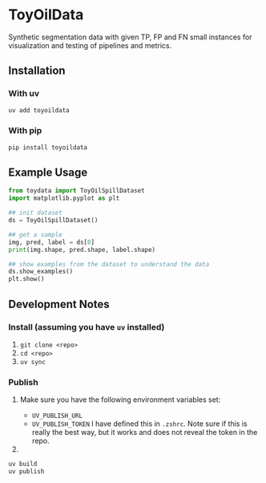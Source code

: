 # ToyOilData

Synthetic segmentation data with given TP, FP and FN small instances for visualization and testing of pipelines and metrics.

## Installation

### With uv

```bash
uv add toyoildata
```

### With pip

```bash
pip install toyoildata
```


## Example Usage

```python
from toydata import ToyOilSpillDataset
import matplotlib.pyplot as plt

## init dataset
ds = ToyOilSpillDataset()

## get a sample
img, pred, label = ds[0]
print(img.shape, pred.shape, label.shape)

## show examples from the dataset to understand the data
ds.show_examples()
plt.show()

```

## Development Notes

### Install (assuming you have `uv` installed)
1. `git clone <repo>`
2. `cd <repo>`
3. `uv sync`

### Publish
1. Make sure you have the following environment variables set:
    - `UV_PUBLISH_URL`
    - `UV_PUBLISH_TOKEN`
I have defined this in `.zshrc`. Note sure if this is really the best way, but it works and does not reveal the token in the repo.

2. 
```bash
uv build
uv publish
```
